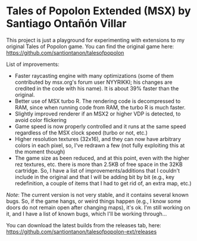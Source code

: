 # Tales of Popolon Extended (MSX) by Santiago Ontañón Villar

This project is just a playground for experimenting with extensions to my original Tales of Popolon game. You can find the original game here: https://github.com/santiontanon/talesofpopolon

List of improvements:
- Faster raycasting engine with many optimizations (some of them contributed by msx.org's forum user NYYRIKKI; his changes are credited in the code with his name). It is about 39% faster than the original.
- Better use of MSX turbo R. The rendering code is decompressed to RAM, since when running code from RAM, the turbo R is much faster.
- Slightly improved renderer if an MSX2 or higher VDP is detected, to avoid color flickering
- Game speed is now properly controlled and it runs at the same speed regardless of the MSX clock speed (turbo or not, etc.)
- Higher resolution textures (32x16), and they can now have arbitrary colors in each pixel, so, I've redrawn a few (not fully exploiting this at the moment though)
- The game size as been reduced, and at this point, even with the higher rez textures, etc. there is more than 2.5KB of free space in the 32KB cartridge. So, I have a list of improvements/additions that I couldn't include in the original and that I will be adding bit by bit (e.g., key redefinition, a couple of items that I had to get rid of, an extra map, etc.)

*Note*: The current version is not very stable, and it contains several known bugs. So, if the game hangs, or weird things happen (e.g., I know some doors do not remain open after changing maps), it's ok. I'm still working on it, and I have a list of known bugs, which I'll be working through...

You can download the latest builds from the releases tab, here: https://github.com/santiontanon/talesofpopolon-ext/releases

